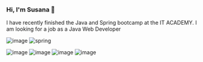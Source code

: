 ### Hi, I'm Susana 👋

I have recently finished the Java and Spring bootcamp at the IT ACADEMY.
I am looking for a job as a Java Web Developer

![image](https://github.com/SPortabella/SPortabella/assets/113702881/f5b0fa30-d136-4e25-a447-5a2122b1c086)
![spring](https://github.com/SPortabella/SPortabella/assets/113702881/2a520f65-d71d-47b5-9b32-3f52d418b13d)

![image](https://github.com/SPortabella/SPortabella/assets/113702881/94e39b57-e905-4c76-beb2-60057d4501e3)
![image](https://github.com/SPortabella/SPortabella/assets/113702881/92e9677a-091d-425b-baa9-f1ccaeb61f94)
![image](https://github.com/SPortabella/SPortabella/assets/113702881/ac319d0d-75f4-4db7-b784-b2c9f9224e7c)
![image](https://github.com/SPortabella/SPortabella/assets/113702881/de9b74c3-34a9-48fb-aacb-4e28c9417bc2)

<!--
**SPortabella/SPortabella** is a ✨ _special_ ✨ repository because its `README.md` (this file) appears on your GitHub profile.

Here are some ideas to get you started:

- 🔭 I’m currently working on ...
- 🌱 I’m currently learning ...
- 👯 I’m looking to collaborate on ...
- 🤔 I’m looking for help with ...
- 💬 Ask me about ...
- 📫 How to reach me: ...
- 😄 Pronouns: ...
- ⚡ Fun fact: ...
-->

